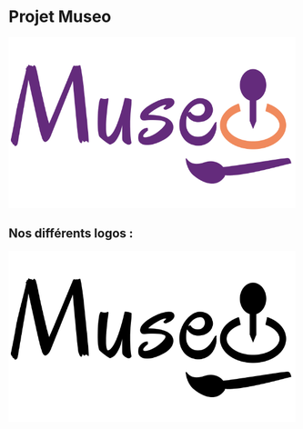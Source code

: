 # Projet Museo 

![](museo_graphic/logo_museo_couleur.png)


## Nos différents logos : 

![](museo_graphic/museo_logo.png)
